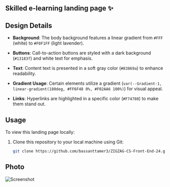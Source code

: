 
## Skilled e-learning landing page ✨

## Design Details

- **Background**: The body background features a linear gradient from `#FFF` (white) to `#F0F1FF` (light lavender).
  
- **Buttons**: Call-to-action buttons are styled with a dark background (`#13183f`) and white text for emphasis.
  
- **Text**: Content text is presented in a soft gray color (`#83869a`) to enhance readability.
  
- **Gradient Usage**: Certain elements utilize a gradient (`var(--Gradient-1, linear-gradient(180deg, #FF6F48 0%, #F02AA6 100%)`) for visual appeal.
  
- **Links**: Hyperlinks are highlighted in a specific color (`#F74780`) to make them stand out.


## Usage

To view this landing page locally:

1. Clone this repository to your local machine using Git:

   ```bash
   git clone https://github.com/bassanttamer3/ZIGZAG-CS-Front-End-24.git

## Photo 
![Screenshot ](https://github.com/bassanttamer3/ZIGZAG-CS-Front-End-24/assets/115741505/742f8a71-47e4-4471-bea1-043f0b5d8e42)
